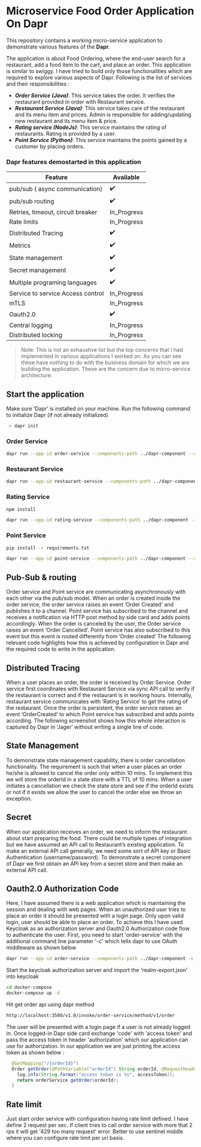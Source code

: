 # Microservice Food Order Application On Dapr

This repository contains a working micro-service application to demonstrate various features of the __Dapr__.

The application is about Food Ordering, where the end-user search for a restaurant, add a food item to the cart, and place an order. This application is similar to swiggy. I have tried to build only those functionalities which are required to explore various aspects of Dapr. Following is the list of services and their responsibilities :

- ___Order Service (Java)___: This service takes the order. It verifies the restaurant provided in order with Restaurant service. 
- ___Restaurant Service (Java)___: This service takes care of the restaurant and its menu item and prices. Admin is responsible for adding/updating new restaurant and its menu item & price.
- ___Rating service (NodeJs)___: This service maintains the rating of restaurants. Rating is provided by a user. 
- ___Point Service (Python)___: This service maintains the points gained by a customer by placing orders. 

### Dapr features demostarted in this application

| Feature | Available |
| ------- | ----------|
| pub/sub ( async communication) | :heavy_check_mark:  |
| pub/sub routing  | :heavy_check_mark:  |
| Retries, timeout, circuit breaker  | In_Progress  |
| Rate limits  | In_Progress  |
| Distributed Tracing   | :heavy_check_mark:  |
| Metrics   | :heavy_check_mark:  |
| State management  | :heavy_check_mark:  |
| Secret management  | :heavy_check_mark:  |
| Multiple programing languages  | :heavy_check_mark:  |
| Service to service Access control  | In_Progress  |
| mTLS  | In_Progress   |
| Oauth2.0  | :heavy_check_mark:  |
| Central logging  | In_Progress  |
| Distributed locking  | In_Progress  |

> Note: This is not an exhaustive list but the top concerns that I had implemented in various applications I worked on. As you can see these have nothing to do with the business domain for which we are building the application. These are the concern due to micro-service architecture. 


## Start the application
Make sure ‘Dapr’ is installed on your machine. Run the following command to initialize Dapr (if not already initialized) 
```sh
 > dapr init 
```
### Order Service

```sh
dapr run --app-id order-service --components-path ../dapr-component --app-port 8080 --dapr-http-port 3500 mvn spring-boot:run
```
### Restaurant Service

```sh
dapr run --app-id restaurant-service --components-path ../dapr-component --app-port 8081 --dapr-http-port 3501 mvn spring-boot:run
```

### Rating Service

```sh
npm install
```

```sh
dapr run --app-id rating-service --components-path ../dapr-component --app-port 8083 --dapr-http-port 3503 node app.js
```

### Point Service

```sh
pip install -r requirements.txt
```

```sh
dapr run --app-id point-service --components-path ../dapr-component --app-port 8084 --dapr-http-port 3504 python app.py
```

## Pub-Sub & routing 

Order service and Point service are communicating asynchronously with each other via the pub/sub model. When an order is created inside the order service, the order service raises an event ‘Order Created' and publishes it to a channel. Point service has subscribed to the channel and receives a notification via HTTP post method by side card and adds points accordingly. When the order is canceled by the user, the Order service raises an event ‘Order Cancelled’. Point service has also subscribed to this event but this event is routed differently from ‘Order created’ The following relevant code highlights how this is achieved by configuration in Dapr and the required code to write in the application. 

## Distributed Tracing

When a user places an order, the order is received by Order Service. Order service first coordinates with Restaurant Service via sync API call to verify if the restaurant is correct and if the restaurant is in working hours. Internally, restaurant service communicates with ‘Rating Service’ to get the rating of the restaurant. Once the order is persistent, the order service raises an event ‘OrderCreated’ to which Point service has subscribed and adds points according. The following screenshot shows how this whole interaction is captured by Dapr in ‘Jager’ without writing a single line of code. 

## State Management

To demonstrate state management capability, there is order cancellation functionality. The requirement is such that when a user places an order he/she is allowed to cancel the order only within 10 mins. To implement this we will store the orderId in a state store with a TTL of 10 mins. When a user initiates a cancellation we check the state store and see if the orderId exists or not if it exists we allow the user to cancel the order else we throw an exception. 

## Secret

When our application receives an order, we need to inform the restaurant about start preparing the food. There could be multiple types of integration but we have assumed an API call to Restaurant’s existing application. To make an external API call generally, we need some sort of API key or Basic Authentication (username/password). To demonstrate a secret component of Dapr we first obtain an API key from a secret store and then make an external API call.

## Oauth2.0 Authorization Code

Here, I have assumed there is a web application which is maintaining the session and dealing with web pages. When an unauthorized user tries to place an order it should be presented with a login page. Only upon valid login, user should be able to place an order. To achieve this I have used Keycloak as an authorization server and Oauth2.0 Authorization code flow to authenticate the user. First, you need to start 'order-service' with the additional command line parameter '-c' which tells dapr to use OAuth middleware as shown below

```sh
dapr run --app-id order-service --components-path ../dapr-component -c ../dapr-component/config.yml --app-port 8080 --dapr-http-port 3500 mvn spring-boot:run
```

Start the keycloak authorization server and import the 'realm-export.json' into keycloak

```sh
cd docker-compose
docker-compose up -d
```

Hit get order api using dapr method

```sh
http://localhost:3500/v1.0/invoke/order-service/method/v1/order
```

The user will be presented with a login page if a user is not already logged in. Once logged-in Dapr side card exchange 'code' with 'access token' and pass the access token in header 'authorization' which our application can use for authorization. In our application we are just printing the access token as shown below : 

```java 
  @GetMapping("/{orderId}")
  Order getOrder(@PathVariable("orderId") String orderId, @RequestHeader(value = "authorization", required = false) String accessToken) {
    log.info(String.format("access token is %s", accessToken));
    return orderService.getOrder(orderId);
  }
```

## Rate limit

Just start order service with configuration having rate limit defined. I have define 2 request per sec. If client tries to call order service with more that 2 rps it will get '429 too many request' error. Better to use sentinel middle where you can configure rate limit per url basis.